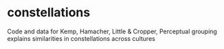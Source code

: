 # constellations
Code and data for Kemp, Hamacher, Little &amp; Cropper, Perceptual grouping explains similarities in constellations across cultures
